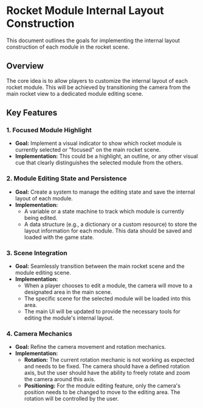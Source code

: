 # Rocket Module Internal Layout Construction

This document outlines the goals for implementing the internal layout construction of each module in the rocket scene.

## Overview

The core idea is to allow players to customize the internal layout of each rocket module. This will be achieved by transitioning the camera from the main rocket view to a dedicated module editing scene. 

## Key Features

### 1. Focused Module Highlight

*   **Goal:** Implement a visual indicator to show which rocket module is currently selected or "focused" on the main rocket scene.
*   **Implementation:** This could be a highlight, an outline, or any other visual cue that clearly distinguishes the selected module from the others.

### 2. Module Editing State and Persistence

*   **Goal:** Create a system to manage the editing state and save the internal layout of each module.
*   **Implementation:**
    *   A variable or a state machine to track which module is currently being edited.
    *   A data structure (e.g., a dictionary or a custom resource) to store the layout information for each module. This data should be saved and loaded with the game state.

### 3. Scene Integration

*   **Goal:** Seamlessly transition between the main rocket scene and the module editing scene.
*   **Implementation:**
    *   When a player chooses to edit a module, the camera will move to a designated area in the main scene.
    *   The specific scene for the selected module will be loaded into this area.
    *   The main UI will be updated to provide the necessary tools for editing the module's internal layout.

### 4. Camera Mechanics

*   **Goal:** Refine the camera movement and rotation mechanics.
*   **Implementation:**
    *   **Rotation:** The current rotation mechanic is not working as expected and needs to be fixed. The camera should have a defined rotation axis, but the user should have the ability to freely rotate and zoom the camera around this axis.
    *   **Positioning:** For the module editing feature, only the camera's position needs to be changed to move to the editing area. The rotation will be controlled by the user.
